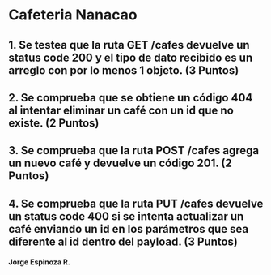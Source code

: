 # Cafeteria Nanacao
## 1. Se testea que la ruta GET /cafes devuelve un status code 200 y el tipo de dato recibido es un arreglo con por lo menos 1 objeto. (3 Puntos)
## 2. Se comprueba que se obtiene un código 404 al intentar eliminar un café con un id que no existe. (2 Puntos)
## 3. Se comprueba que la ruta POST /cafes agrega un nuevo café y devuelve un código 201. (2 Puntos)
## 4. Se comprueba que la ruta PUT /cafes devuelve un status code 400 si se intenta actualizar un café enviando un id en los parámetros que sea diferente al id dentro del payload. (3 Puntos)

#### Jorge Espinoza R.